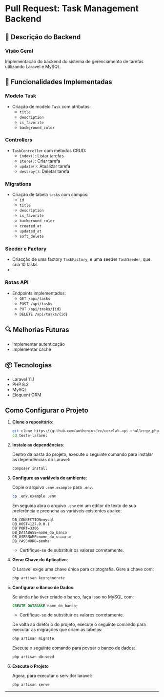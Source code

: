# Pull Request: Task Management Backend

## 🚀 Descrição do Backend

### Visão Geral
Implementação do backend do sistema de gerenciamento de tarefas utilizando Laravel e MySQL.

## 🔧 Funcionalidades Implementadas

### Modelo Task
- Criação de modelo `Task` com atributos:
  - `title`
  - `description`
  - `is_favorite`
  - `background_color`

### Controllers
- `TaskController` com métodos CRUD:
  - `index()`: Listar tarefas
  - `store()`: Criar tarefa
  - `update()`: Atualizar tarefa
  - `destroy()`: Deletar tarefa

### Migrations
- Criação de tabela `tasks` com campos:
  - `id`
  - `title`
  - `description`
  - `is_favorite`
  - `background_color`
  - `created_at`
  - `updated_at`
  - `soft_delete`

### Seeder e Factory
- Criacção de uma factory `TaskFactory`, e uma seeder `TaskSeeder`, que cria 10 tasks
- 
### Rotas API
- Endpoints implementados:
  - `GET /api/tasks`
  - `POST /api/tasks`
  - `PUT /api/tasks/{id}`
  - `DELETE /api/tasks/{id}`

## 🔍 Melhorias Futuras
- Implementar autenticação
- Implementar cache


## 📦 Tecnologias
- Laravel 11.1
- PHP 8.2
- MySQL
- Eloquent ORM

## Como Configurar o Projeto

1. **Clone o repositório**:
   ```bash
   git clone https://github.com/anthoniusdev/corelab-api-challenge-php.git
   cd teste-laravel

2. **Instale as dependências**:
   
    Dentro da pasta do projeto, execute o seguinte comando para instalar as dependências do Laravel:
    ```bash
    composer install

3. **Configure as variáveis de ambiente**:

   Copie o arquivo ```.env.example``` para ```.env```.
    ```bash
    cp .env.example .env
    ```
   
   Em seguida abra o arquivo `.env` em um editor de texto de sua preferência e preencha as variáveis existentes abaixo:
    ```env
    DB_CONNECTION=mysql
    DB_HOST=127.0.0.1
    DB_PORT=3306
    DB_DATABASE=nome_do_banco
    DB_USERNAME=nome_do_usuario
    DB_PASSWORD=senha
    ```
    - Certifique-se de substituir os valores corretamente.
  

4. **Gerar Chave do Aplicativo**:
   
    O Laravel exige uma chave única para criptografia. Gere a chave com:
     ```bash
     php artisan key:generate
     ```
     
5. **Configurar o Banco de Dados**:

    Se ainda não tiver criado o banco, faça isso no MySQL com:
    ```sql
    CREATE DATABASE nome_do_banco;
    ```
    - Certifique-se de substituir os valores corretamente.
      
    De volta ao diretório do projeto, execute o seguinte comando para executar as migrações que criam as tabelas:
    ```bash
    php artisan migrate
    ```

    Execute o seguinte comando para povoar o banco de dados:
    ```bash
    php artisan db:seed
    ```
6. **Execute o Projeto**
   
   Agora, para executar o servidor laravel:
   ```bash
   php artisan serve
   ```

---
